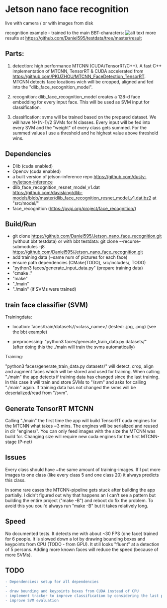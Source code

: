 # Jetson nano face recognition

live with camera / or with images from disk

recognition example - trained to the main BBT-characters:
![alt text](https://github.com/Daniel595/testdata/blob/master/result/13.png)
more results at https://github.com/Daniel595/testdata/tree/master/result


## Parts:

1. detection: high performance MTCNN  (CUDA/TensorRT/C++). A fast C++ implementation of MTCNN, TensorRT & CUDA accelerated from https://github.com/PKUZHOU/MTCNN_FaceDetection_TensorRT. MTCNN detects face locations wich will be cropped, aligned and fed into the "dlib_face_recognition_model".

2. recognition: dlib_face_recognition_model creates a 128-d face embedding for every input face. This will be used as SVM input for classification.

3. classification: svms will be trained based on the prepared dataset. We will have N*(N-1)/2 SVMs for N classes. Every input will be fed into every SVM and the "weight" of every class gets summed. For the summed values I use a threshold and he highest value above threshold wins.


## Dependencies

- Dlib (cuda enabled)
- Opencv (cuda enabled)
- a built version of jetson-inference repo https://github.com/dusty-nv/jetson-inference
- dlib_face_recognition_resnet_model_v1.dat https://github.com/davisking/dlib-models/blob/master/dlib_face_recognition_resnet_model_v1.dat.bz2 at "src/model/"
- face_recognition (https://pypi.org/project/face_recognition/)


## Build/Run

- git clone https://github.com/Daniel595/Jetson_nano_face_recognition.git (without bbt testdata)
        or with bbt testdata:
        git clone --recurse-submodules -j8 https://github.com/Daniel595/Jetson_nano_face_recognition.git
- add training data (~same num of pictures for each face)  
- ensure path dependencies (CMake(TODO), src/includes/, TODO)
- "python3 faces/generate_input_data.py" (prepare training data)
- "cmake ."
- "make"
- "./main"
- "./main" (if SVMs were trained)


## train face classifier (SVM) 

Trainingdata:

- location: faces/train/datasets/<set>/<class_name>/<images> (tested: .jpg, .png)
                (see the bbt example)    
        
- preprocessing: "python3 faces/generate_train_data.py datasets/<set>"   
                (after doing this the ./main will train the svms automatically)
    
Training:

"python3 faces/generate_train_data.py datasets/<set>" will detect, crop, align and augment faces which will be stored and used for training. When calling "./main" the app detects if training data has changed since the last training. In this case it will train and store SVMs to "/svm" and asks for calling "./main" again. If training data has not changed the svms will be deserialized/read from "/svm".

    
## Generate TensorRT MTCNN

Calling "./main" the first time the app will build TensorRT cuda engines for the MTCNN what takes ~3 mins. The engines will be serialized and reused in dir "engines/". You can only feed images with the size the MTCNN was build for. Changing size will require new cuda engines for the first MTCNN-stage (P-net)


## Issues

Every class should have ~the same amount of training-images. If I put more images to one class (like every class 5 and one class 20) it always predicts this class.

In some rare cases the MTCNN-pipeline gets stuck after building the app partially. I didn't figured out why that happens an I can't see a pattern but building the entire project ("make -B") and reboot do fix the problem. To avoid this you coul'd always run "make -B" but it takes relatively long.


## Speed

No documented tests. It detects me with about ~30 FPS (one face) trained for 6 people. It is slowed down a lot by drawing bounding boxes and keypoints from CPU (TODO - from GPU). It still looks "fluent" at a detection of 5 persons. Adding more known faces will reduce the speed (because of more SVMs).

## TODO
```diff
- Dependencies: setup for all dependencies
- 
- draw bounding and keypoints boxes from CUDA instead of CPU
- implement tracker to improve classification by considering the last predictions for the tracked face
- improve SVM evaluation
```

